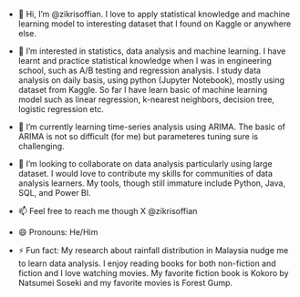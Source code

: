 - 👋 Hi, I’m @zikrisoffian. I love to apply statistical knowledge and machine learning model to interesting dataset that I found on Kaggle or anywhere else.
  
- 👀 I’m interested in statistics, data analysis and machine learning.
    I have learnt and practice statistical knowledge when I was in engineering school, such as A/B testing and regression analysis.
     I study data analysis on daily basis, using python (Jupyter Notebook), mostly using dataset from Kaggle.
     So far I have learn basic of machine learning model such as linear regression, k-nearest neighbors, decision tree, logistic regression etc.
     
- 🌱 I’m currently learning time-series analysis using ARIMA.
     The basic of ARIMA is not so difficult (for me) but parameteres tuning sure is challenging.
     
- 💞️ I’m looking to collaborate on data analysis particularly using large dataset.
     I would love to contribute my skills for communities of data analysis learners. My tools, though still immature include Python, Java, SQL, and Power BI.
     
- 📫 Feel free to reach me though X @zikrisoffian
  
- 😄 Pronouns: He/Him
  
- ⚡ Fun fact: My research about rainfall distribution in Malaysia nudge me to learn data analysis. I enjoy reading books for both non-fiction and fiction and I love watching movies.
    My favorite fiction book is Kokoro by Natsumei Soseki and my favorite movies is Forest Gump.

<!---
zikrisoffian/zikrisoffian is a ✨ special ✨ repository because its `README.md` (this file) appears on your GitHub profile.
You can click the Preview link to take a look at your changes.
--->
